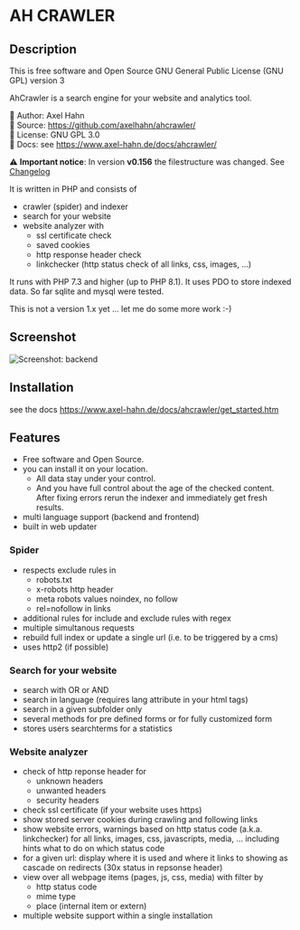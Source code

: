 
# AH CRAWLER #

## Description ## 

This is free software and Open Source 
GNU General Public License (GNU GPL) version 3

AhCrawler is a search engine for your website and analytics tool.

👤 Author: Axel Hahn\
🧾 Source: <https://github.com/axelhahn/ahcrawler/>\
📜 License: GNU GPL 3.0\
📗 Docs: see <https://www.axel-hahn.de/docs/ahcrawler/>

⚠️ **Important notice**:
In version **v0.156** the filestructure was changed. See [Changelog](docs/80_Changelog/10_Last_changes.md)

It is written in PHP and consists of
- crawler (spider) and indexer
- search for your website
- website analyzer with
  - ssl certificate check
  - saved cookies
  - http response header check
  - linkchecker (http status check of all links, css, images, ...)

It runs with PHP 7.3 and higher (up to PHP 8.1).
It uses PDO to store indexed data. So far sqlite and mysql were tested.

This is not a version 1.x yet ... let me do some more work :-)

## Screenshot ## 

![Screenshot: backend](https://www.axel-hahn.de/assets/projects/ahcrawler/03-analyse.png)


## Installation ##
see the docs https://www.axel-hahn.de/docs/ahcrawler/get_started.htm


## Features ##

- Free software and Open Source.
- you can install it on your location. 
  - All data stay under your control. 
  - And you have full control about the age of the checked content. After fixing errors rerun the indexer and immediately get fresh results.
- multi language support (backend and frontend)
- built in web updater

### Spider ###

- respects exclude rules in
  - robots.txt
  - x-robots http header
  - meta robots values noindex, no follow
  - rel=nofollow in links
- additional rules for include and exclude rules with regex
- multiple simultanous requests
- rebuild full index or update a single url (i.e. to be triggered by a cms)
- uses http2 (if possible)

### Search for your website ###

- search with OR or AND
- search in language (requires lang attribute in your html tags)
- search in a given subfolder only
- several methods for pre defined forms or for fully customized form
- stores users searchterms for a statistics

### Website analyzer ###

- check of http reponse header for 
  - unknown headers
  - unwanted headers
  - security headers
- check ssl certificate (if your website uses https)
- show stored server cookies during crawling and following links
- show website errors, warnings based on http status code (a.k.a. linkchecker)
  for all links, images, css, javascripts, media, ... including hints what to do on which status code
- for a given url: display where it is used and where it links to showing
  as cascade on redirects (30x status in repsonse header)
- view over all webpage items (pages, js, css, media) with filter by
  - http status code
  - mime type
  - place (internal item or extern)
- multiple website support within a single installation
